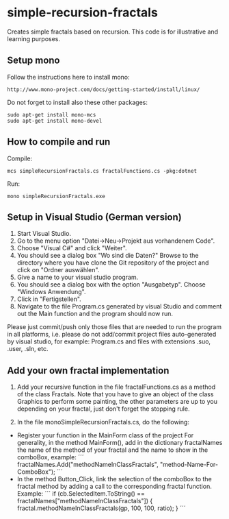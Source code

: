 # simple-recursion-fractals
Creates simple fractals based on recursion. This code is for illustrative and learning purposes.

## Setup mono
Follow the instructions here to install mono:
```
http://www.mono-project.com/docs/getting-started/install/linux/
```

Do not forget to install also these other packages:
```
sudo apt-get install mono-mcs
sudo apt-get install mono-devel
```

## How to compile and run
Compile:
```
mcs simpleRecursionFractals.cs fractalFunctions.cs -pkg:dotnet
```
Run:
```
mono simpleRecursionFractals.exe
```

## Setup in Visual Studio (German version)

1. Start Visual Studio.
2. Go to the menu option "Datei->Neu->Projekt aus vorhandenem Code".
3. Choose "Visual C#" and click "Weiter".
4. You should see a dialog box "Wo sind die Daten?" Browse to the directory where you have clone the Git repository of the project and click on "Ordner auswählen".
5. Give a name to your visual studio program.
6. You should see a dialog box with the option "Ausgabetyp". Choose "Windows Anwendung".
7. Click in "Fertigstellen".
8. Navigate to the file Program.cs generated by visual Studio and comment out the Main function and the program should now run.

Please just commit/push only those files that are needed to run the program in all platforms, i.e. please do not add/commit project files auto-generated by visual studio, for example: Program.cs and files with extensions .suo, .user, .sln, etc.

## Add your own fractal implementation
1) Add your recursive function in the file fractalFunctions.cs as a method of the class Fractals. Note that you have to give an object of the class Graphics to perform some painting, the other parameters are up to you depending on your fractal, just don't forget the stopping rule.

2) In the file monoSimpleRecursionFractals.cs, do the following:
 * Register your function in the MainForm class of the project  For generality, in the method MainForm(), add in the dictionary fractalNames the name of the method of your fractal and the name to show in the comboBox, example:
´´´
fractalNames.Add("methodNameInClassFractals", "method-Name-For-ComboBox");
´´´
 * In the method Button_Click, link the selection of the comboBox to the fractal method by adding a call to the corresponding fractal function. Example:
 ´´´
 if (cb.SelectedItem.ToString() == fractalNames["methodNameInClassFractals"]) {
     fractal.methodNameInClassFractals(gp, 100, 100, ratio);
 }
 ´´´
